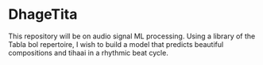 # DhageTita
This repository will be on audio signal ML processing. Using a library of the Tabla bol repertoire, I wish to build a model that predicts beautiful compositions and tihaai in a rhythmic beat cycle.

